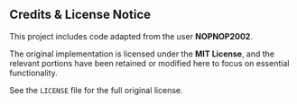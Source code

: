 ## Credits & License Notice

This project includes code adapted from the user **NOPNOP2002**.

The original implementation is licensed under the **MIT License**, and the relevant portions have been retained or modified here to focus on essential functionality.

See the `LICENSE` file for the full original license.
